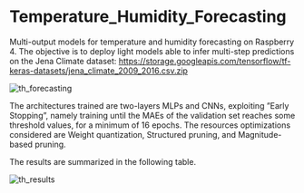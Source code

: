 # Temperature_Humidity_Forecasting
Multi-output models for temperature and humidity forecasting on Raspberry 4. The objective is to deploy light models able to infer multi-step predictions on the Jena
Climate dataset: https://storage.googleapis.com/tensorflow/tf-keras-datasets/jena_climate_2009_2016.csv.zip

![th_forecasting](https://user-images.githubusercontent.com/70110839/209452209-67dd8de5-bc39-4ffb-86b4-81148b8afc71.png)

The architectures trained are two-layers MLPs and
CNNs, exploiting ”Early Stopping”, namely training until the MAEs of the validation set reaches some threshold
values, for a minimum of 16 epochs. The resources optimizations
considered are Weight quantization, Structured pruning, and Magnitude-based pruning.

The results are summarized in the following table.

![th_results](https://user-images.githubusercontent.com/70110839/209452523-d992cbf8-b39a-4a21-97ad-f29c57a28e99.png)
